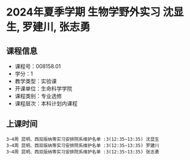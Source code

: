 # 2024年夏季学期 生物学野外实习 沈显生, 罗建川, 张志勇






## 课程信息

- 课程号：008158.01
- 学分：1
- 教学类型：实验课
- 开课单位：生命科学学院
- 课程类别：专业选修
- 课程层次：本科计划内课程

## 上课时间

```
3~4周 昆明、西双版纳等实习安排院系维护名单 :3(12:35~13:35) 沈显生
3~4周 昆明、西双版纳等实习安排院系维护名单 :3(12:35~13:35) 罗建川
3~4周 昆明、西双版纳等实习安排院系维护名单 :3(12:35~13:35) 张志勇
```

